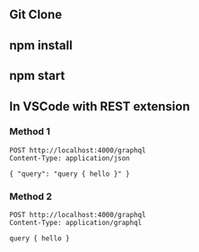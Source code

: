 ## Git Clone

## npm install

## npm start

## In VSCode with REST extension

### Method 1
```
POST http://localhost:4000/graphql
Content-Type: application/json

{ "query": "query { hello }" }
```
### Method 2 
```
POST http://localhost:4000/graphql
Content-Type: application/graphql

query { hello }
```
